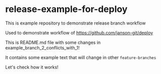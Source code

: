 # release-example-for-deploy
This is example repository to demonstrate release branch workflow

Used to demonstrate workflow of https://github.com/janson-git/deploy

This is README.md file with some changes in example_branch_2_conflicts_with_1!

It contains some example text that will change in other `feature-branches`

Let's check how it works!
